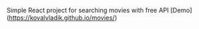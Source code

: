 Simple React project for searching movies with free API
[Demo] (https://kovalvladik.github.io/movies/)
